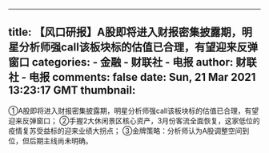 
---
title: 【风口研报】A股即将进入财报密集披露期，明星分析师强call该板块标的估值已合理，有望迎来反弹窗口
categories: 
    - 金融
    - 财联社 - 电报
author: 财联社 - 电报
comments: false
date: Sun, 21 Mar 2021 13:23:17 GMT
thumbnail: 
---

<div>   
①A股即将进入财报密集披露期，明星分析师强call该板块标的估值已合理，有望迎来反弹窗口；
②手握2大休闲景区核心资产，3月份客流全面恢复，这家低位的疫情复苏受益标的迎来业绩大拐点；
③金牌策略：分析师认为A股调整空间到位，但后期主线尚未明确。  
</div>
            